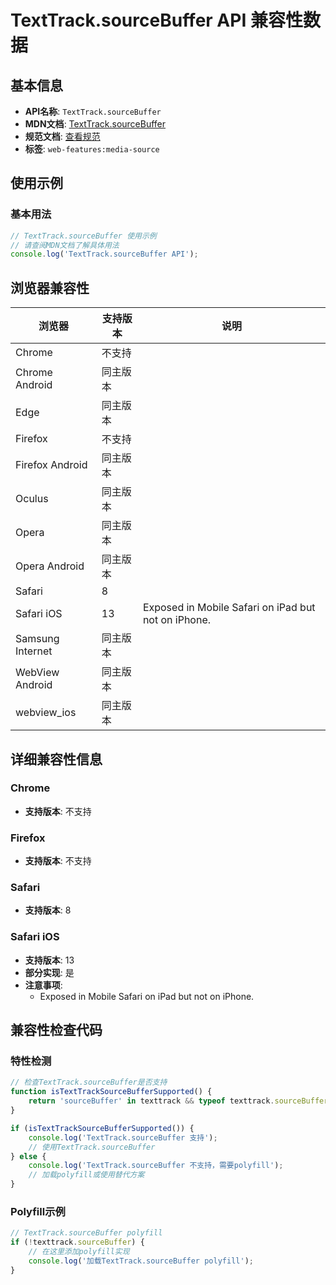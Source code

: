 # TextTrack.sourceBuffer API 兼容性数据

## 基本信息

- **API名称**: `TextTrack.sourceBuffer`
- **MDN文档**: [TextTrack.sourceBuffer](https://developer.mozilla.org/docs/Web/API/TextTrack/sourceBuffer)
- **规范文档**: [查看规范](https://w3c.github.io/media-source/#dom-texttrack-sourcebuffer)
- **标签**: `web-features:media-source`

## 使用示例

### 基本用法

```javascript
// TextTrack.sourceBuffer 使用示例
// 请查阅MDN文档了解具体用法
console.log('TextTrack.sourceBuffer API');
```

## 浏览器兼容性

| 浏览器 | 支持版本 | 说明 |
|--------|----------|------|
| Chrome | 不支持 |  |
| Chrome Android | 同主版本 |  |
| Edge | 同主版本 |  |
| Firefox | 不支持 |  |
| Firefox Android | 同主版本 |  |
| Oculus | 同主版本 |  |
| Opera | 同主版本 |  |
| Opera Android | 同主版本 |  |
| Safari | 8 |  |
| Safari iOS | 13 | Exposed in Mobile Safari on iPad but not on iPhone. |
| Samsung Internet | 同主版本 |  |
| WebView Android | 同主版本 |  |
| webview_ios | 同主版本 |  |

## 详细兼容性信息

### Chrome

- **支持版本**: 不支持

### Firefox

- **支持版本**: 不支持

### Safari

- **支持版本**: 8

### Safari iOS

- **支持版本**: 13
- **部分实现**: 是
- **注意事项**:
  - Exposed in Mobile Safari on iPad but not on iPhone.

## 兼容性检查代码

### 特性检测

```javascript
// 检查TextTrack.sourceBuffer是否支持
function isTextTrackSourceBufferSupported() {
    return 'sourceBuffer' in texttrack && typeof texttrack.sourceBuffer === 'function';
}

if (isTextTrackSourceBufferSupported()) {
    console.log('TextTrack.sourceBuffer 支持');
    // 使用TextTrack.sourceBuffer
} else {
    console.log('TextTrack.sourceBuffer 不支持，需要polyfill');
    // 加载polyfill或使用替代方案
}
```

### Polyfill示例

```javascript
// TextTrack.sourceBuffer polyfill
if (!texttrack.sourceBuffer) {
    // 在这里添加polyfill实现
    console.log('加载TextTrack.sourceBuffer polyfill');
}
```

